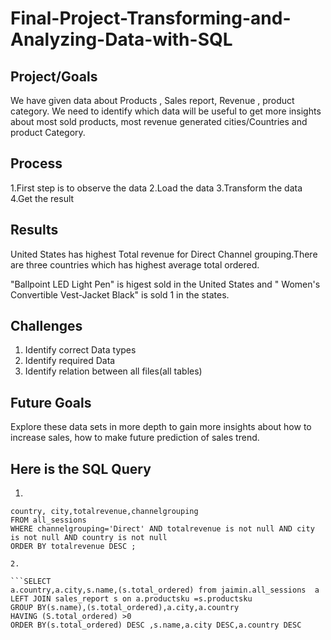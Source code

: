 # Final-Project-Transforming-and-Analyzing-Data-with-SQL

## Project/Goals
We have given data about Products , Sales report, Revenue , product category. We need to identify which data will be useful to get more insights about most sold products, most revenue generated cities/Countries and product Category.

## Process
  1.First step is to observe the data
  2.Load the data
  3.Transform the data
  4.Get the result

## Results
United States has highest Total revenue for Direct Channel grouping.There are three countries which has highest average total ordered.

"Ballpoint LED Light Pen" is higest sold in the United States and " Women's Convertible Vest-Jacket Black" is sold 1 in the states.

## Challenges 
  1. Identify correct Data types
  2. Identify required Data
  3. Identify relation between all files(all tables)
  

## Future Goals
Explore these data sets in more depth to gain more insights about how to increase sales, how to make future prediction of sales trend.

## Here is the SQL Query

1.

```SELECT
country, city,totalrevenue,channelgrouping 
FROM all_sessions 
WHERE channelgrouping='Direct' AND totalrevenue is not null AND city is not null AND country is not null
ORDER BY totalrevenue DESC ;

2.

```SELECT
a.country,a.city,s.name,(s.total_ordered) from jaimin.all_sessions  a 
LEFT JOIN sales_report s on a.productsku =s.productsku
GROUP BY(s.name),(s.total_ordered),a.city,a.country
HAVING (S.total_ordered) >0
ORDER BY(s.total_ordered) DESC ,s.name,a.city DESC,a.country DESC


